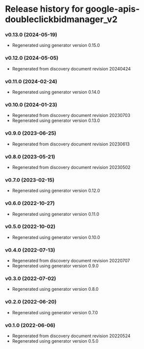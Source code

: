 # Release history for google-apis-doubleclickbidmanager_v2

### v0.13.0 (2024-05-19)

* Regenerated using generator version 0.15.0

### v0.12.0 (2024-05-05)

* Regenerated from discovery document revision 20240424

### v0.11.0 (2024-02-24)

* Regenerated using generator version 0.14.0

### v0.10.0 (2024-01-23)

* Regenerated from discovery document revision 20230703
* Regenerated using generator version 0.13.0

### v0.9.0 (2023-06-25)

* Regenerated from discovery document revision 20230613

### v0.8.0 (2023-05-21)

* Regenerated from discovery document revision 20230502

### v0.7.0 (2023-02-15)

* Regenerated using generator version 0.12.0

### v0.6.0 (2022-10-27)

* Regenerated using generator version 0.11.0

### v0.5.0 (2022-10-02)

* Regenerated using generator version 0.10.0

### v0.4.0 (2022-07-13)

* Regenerated from discovery document revision 20220707
* Regenerated using generator version 0.9.0

### v0.3.0 (2022-07-02)

* Regenerated using generator version 0.8.0

### v0.2.0 (2022-06-20)

* Regenerated using generator version 0.7.0

### v0.1.0 (2022-06-06)

* Regenerated from discovery document revision 20220524
* Regenerated using generator version 0.5.0

